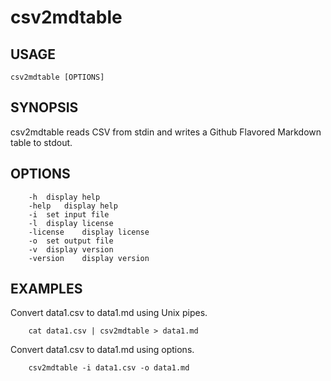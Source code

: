 
# csv2mdtable

## USAGE

    csv2mdtable [OPTIONS]

## SYNOPSIS

csv2mdtable reads CSV from stdin and writes a Github Flavored Markdown
table to stdout. 

## OPTIONS

```
	-h	display help
	-help	display help
	-i	set input file
	-l	display license
	-license	display license
	-o	set output file
	-v	display version
	-version	display version
```

## EXAMPLES

Convert data1.csv to data1.md using Unix pipes.

```
    cat data1.csv | csv2mdtable > data1.md
```

Convert data1.csv to data1.md using options.

```
    csv2mdtable -i data1.csv -o data1.md
```

